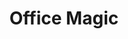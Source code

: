 ---
layout: workshop
title: Office Magic
slogan: Tips for working with Excel / LibreOffice 
text_short: >
    Whether campaigns against climate-change or tax evasion, data analysis enriches organisations with new arguments for their goals. 
    In “Office Magic” we introduce you to handy formulas for simplifying work routines, questioning your findings and visualizing 
    results quickly and critically.
text_long: >
    Tables are the daily companion of project plannings, analyses & research. In “Office Magic” you learn to use practical functions, 
    e.g. for importing tables from websites. Surveys and other data can be analysed and visualized via pivot functions. That saves 
    time but also helps generating powerful arguments for your campaigns.
tags:
    - Excel / Libre-Office
    - Pivot-tables
    - data analysis
learning_goals_disclaimer: In this workshop you'll learn
learning_goals:
    - important steps and a structured procedure for analysing data - using an office program
    - how to critically reflect on your data and how to ask the right question to verify your theses
    - how to gain a quick overview over your data by using pivot-tables and simple formulas 
    - how to quickly create visualisations for blogs and reports
    - what to do when Excel/LibreOffice returns an error

image:
  src: /files/workshops/excel-magic.jpg
  license: whatever
trainer:
   - Helene Hahn
   - Moritz Neujeffski
curriculum:
    -
        name: 1. Welcome & getting to know each other
        duration: 30 minutes
    -
        name: "2. Getting started: analysing data in spreadsheets"
        duration: 10 minutes
        content:
            - the data pipeline and what to keep in mind when working with data
            - A short overview of common data-formats and structured data
    -
        name: "3. Hands on: Cleaning data & getting an overview"
        duration: 30 minutes
        content:
            - importing and formatting datasets in a structured way 
            - formulas that help you clean your data 
            - finding outliers with conditional formatting
            - combining different spreadsheets
    - 
        name: "4. Hands on: Pivot-tables, functions and formulas for the analysis"
        duration: 60 minutes
        content:
            - "basic statistics: correlations, standard deviations and errors, and confidence intervals" 
            - "critical reflections on data and results"
            - "Pivot-tables and filter-functions" 
            - "interpreting your results correctly"

        name: "5. Hands on: Creating simple data-visualizations"
        duration: 90 minutes
        content:
            - good and bad visualisations
            - using pie-charts and bar-charts correctly
            - creating simple data-visualisations 
    - 
        name: 6. Good to know
        duration: 10 minutes
        content:
            - how to fix error messages
            - helpful AddIns for Excel and LibreOffice
            - other useful resources
    -
        name: "7. Last words: Feedback and coffee"
        duration: 10 minutes
prequisites:
    - Beginner
    - Laptop
    - "program such as: OpenOffice / LibreOffice / Excel / Google-Spreadsheets"
ressources:
    -
        name: "Tips for analyzing data"
        link: "#"
        type: intern
    -
        name: "Head First Data Analysis: A learner's guide to big numbers, statistics, and good decisions"
        link: "https://www.oreilly.de/buecher/120211/9783897219595-datenanalyse-von-kopf-bis-fu%C3%9F.html"
        type: extern
    - 
        name: The Excel Formula-Translator
        link: "https://de.excel-translator.de/funktionen/"
        type: extern
duration: 5 hours
costs: 600 Euro
level: Beginner
lang: en
---